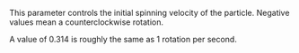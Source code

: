 This parameter controls the initial spinning velocity of the particle. Negative values mean a counterclockwise rotation.

A value of 0.314 is roughly the same as 1 rotation per second.
